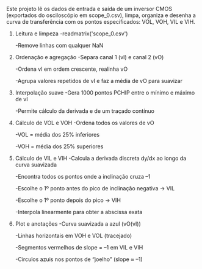 Este projeto lê os dados de entrada e saída de um inversor CMOS (exportados do osciloscópio em scope_0.csv), limpa, organiza e 
desenha a curva de transferência com os pontos especificados: VOL, VOH, VIL e VIH.

1. Leitura e limpeza
    -readmatrix('scope_0.csv')

    -Remove linhas com qualquer NaN

2. Ordenação e agregação
    -Separa canal 1 (vI) e canal 2 (vO)

    -Ordena vI em ordem crescente, realinha vO

    -Agrupa valores repetidos de vI e faz a média de vO para suavizar

3. Interpolação suave
    -Gera 1000 pontos PCHIP entre o mínimo e máximo de vI

    -Permite cálculo da derivada e de um traçado contínuo

4. Cálculo de VOL e VOH
    -Ordena todos os valores de vO

    -VOL = média dos 25% inferiores 

    -VOH = média dos 25% superiores 

5. Cálculo de VIL e VIH
    -Calcula a derivada discreta dy/dx ao longo da curva suavizada

    -Encontra todos os pontos onde a inclinação cruza –1

    -Escolhe o 1º ponto antes do pico de inclinação negativa → VIL

    -Escolhe o 1º ponto depois do pico → VIH

    -Interpola linearmente para obter a abscissa exata

6. Plot e anotações
    -Curva suavizada a azul (vO(vI))

    -Linhas horizontais em VOH e VOL (tracejado)

    -Segmentos vermelhos de slope = –1 em VIL e VIH

    -Círculos azuis nos pontos de “joelho” (slope ≈ –1)

